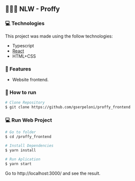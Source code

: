 ## 👨🏾‍🏫 NLW - Proffy

### :computer: Technologies
This project was made using the follow technologies:

* Typescript
* [React](https://reactjs.org/)   
* HTML+CSS


### :scroll: Features
* Website frontend.


### :hammer: How to run
```bash
# Clone Repository
$ git clone https://github.com/gserpeloni/proffy_frontend
```

### 💻 Run Web Project
```bash
# Go to folder
$ cd /proffy_frontend

# Install Dependencies
$ yarn install

# Run Aplication
$ yarn start
```

Go to http://localhost:3000/ and see the result.
